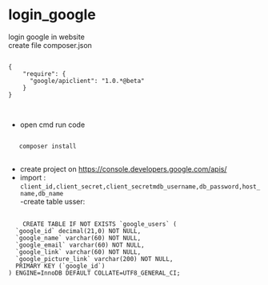 # login_google
login google in website <br/>
create file composer.json
<pre>
<code>
{
    "require": {
      "google/apiclient": "1.0.*@beta"
    }
}

</code>
</pre>
- open cmd run code
<pre>
<code>
   composer install
</code>
</pre>
- create project on https://console.developers.google.com/apis/ <br/>
- import : <code>client_id,client_secret,client_secretmdb_username,db_password,host_name,db_name</code> <br/>
-create table usser:
<pre>
  <code>
    CREATE TABLE IF NOT EXISTS `google_users` (
  `google_id` decimal(21,0) NOT NULL,
  `google_name` varchar(60) NOT NULL,
  `google_email` varchar(60) NOT NULL,
  `google_link` varchar(60) NOT NULL,
  `google_picture_link` varchar(200) NOT NULL,
  PRIMARY KEY (`google_id`)
) ENGINE=InnoDB DEFAULT COLLATE=UTF8_GENERAL_CI;      
  </code>
</pre>
